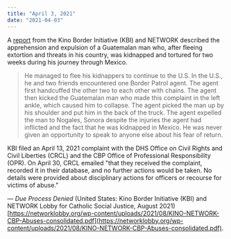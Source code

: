 ```yaml
---
title: "April 3, 2021"
date: "2021-04-03"
---
```


A [report](https://networklobby.org/wp-content/uploads/2021/08/KINO-NETWORK-CBP-Abuses-consolidated.pdf) from the Kino Border Initiative (KBI) and NETWORK described the apprehension and expulsion of a Guatemalan man who, after fleeing extortion and threats in his country, was kidnapped and tortured for two weeks during his journey through Mexico.

> He managed to flee his kidnappers to continue to the U.S. In the U.S., he and two friends encountered one Border Patrol agent. The agent first handcuffed the other two to each other with chains. The agent then kicked the Guatemalan man who made this complaint in the left ankle, which caused him to collapse. The agent picked the man up by his shoulder and put him in the back of the truck. The agent expelled the man to Nogales, Sonora despite the injuries the agent had inflicted and the fact that he was kidnapped in Mexico. He was never given an opportunity to speak to anyone else about his fear of return.

KBI filed an April 13, 2021 complaint with the DHS Office on Civil Rights and Civil Liberties (CRCL) and the CBP Office of Professional Responsibility (OPR). On April 30, CRCL emailed "that they received the complaint, recorded it in their database, and no further actions would be taken. No details were provided about disciplinary actions for officers or recourse for victims of abuse."

— _Due Process Denied_ (United States: Kino Border Initiative (KBI) and NETWORK Lobby for Catholic Social Justice, August 2021) [https://networklobby.org/wp-content/uploads/2021/08/KINO-NETWORK-CBP-Abuses-consolidated.pdf](https://networklobby.org/wp-content/uploads/2021/08/KINO-NETWORK-CBP-Abuses-consolidated.pdf).
